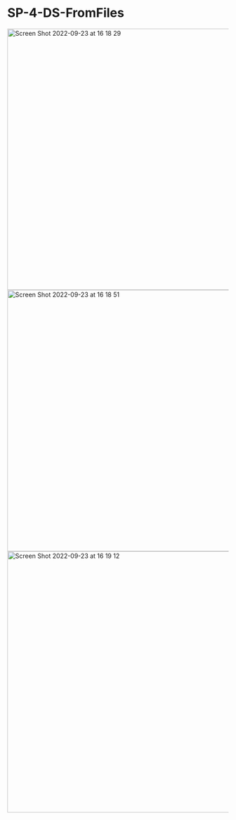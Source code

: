 # SP-4-DS-FromFiles

<img width="595" alt="Screen Shot 2022-09-23 at 16 18 29" src="https://user-images.githubusercontent.com/74483949/191982013-ba61a856-80f5-413b-8938-6a9fa49a35d3.png">
<img width="595" alt="Screen Shot 2022-09-23 at 16 18 51" src="https://user-images.githubusercontent.com/74483949/191982026-79edb436-2735-47eb-802b-ea03832af2b9.png">
<img width="595" alt="Screen Shot 2022-09-23 at 16 19 12" src="https://user-images.githubusercontent.com/74483949/191982038-daea4e1a-fa8a-444f-b00c-000c526e4de2.png">

